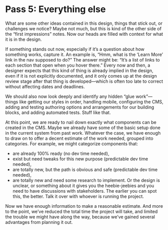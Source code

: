 # Pass 5: Everything else

What are some other ideas contained in this design, things that stick out, or challenges we notice? Maybe not much, but this is kind of the other side of the “first impressions” notes. Now our heads are filled with context for what it is in the design.

If something stands out now, especially if it’s a question about how something works, capture it. An example is, “Hmm, what is the ‘Learn More’ link in the nav supposed to do?” The answer might be: “It’s a list of links to each section that open when you hover there.” Every now and then, a designer expects that this kind of thing is already implied in the design, even if it is not explicitly documented, and it only comes up at the design review stage after that thing is developed—which is often too late to correct without affecting dates and deadlines.

We should also now look deeply and identify any hidden “glue work”— things like getting our styles in order, handling mobile, configuring the CMS, adding and testing authoring options and arrangements for our building blocks, and adding automated tests. Stuff like that.

At this point, we are ready to nail down exactly what components can be created in the CMS. Maybe we already have some of the basic setup done in the current system from past work. Whatever the case, we have enough to draw on to offer a decent estimate of the work needed, grouped into categories. For example, we might categorize components that:

- are already 100% ready (no dev time needed),
- exist but need tweaks for this new purpose (predictable dev time needed),
- are totally new, but the path is obvious and safe (predictable dev time needed),
- are totally new and need some research to implement. Or the design is unclear, or something about it gives you the heebie-jeebies and you need to have discussions with stakeholders. The earlier you can spot this, the better. Talk it over with whoever is running the project.

Now we have enough information to make a reasonable estimate. And more to the point, we’ve reduced the total time the project will take, and limited the trouble we might have along the way, because we’ve gained several advantages from planning it out.
